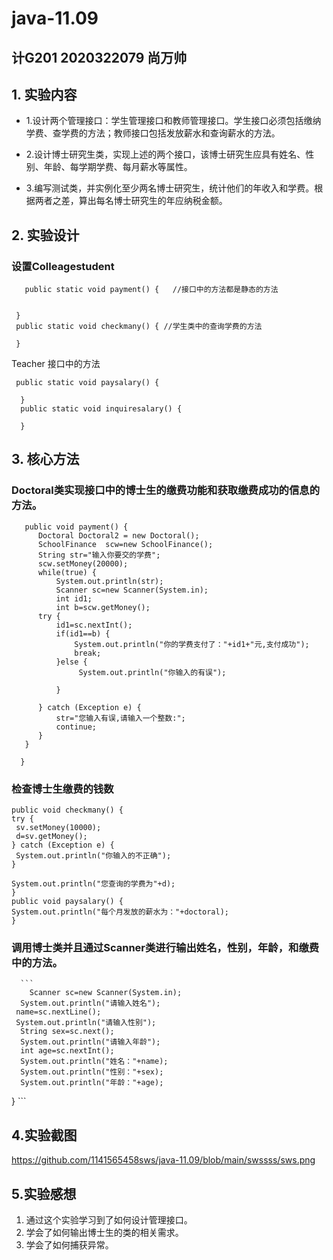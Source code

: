 # java-11.09

## 计G201 2020322079 尚万帅

## 1. 实验内容
+ 1.设计两个管理接口：学生管理接口和教师管理接口。学生接口必须包括缴纳学费、查学费的方法；教师接口包括发放薪水和查询薪水的方法。

+ 2.设计博士研究生类，实现上述的两个接口，该博士研究生应具有姓名、性别、年龄、每学期学费、每月薪水等属性。    

+ 3.编写测试类，并实例化至少两名博士研究生，统计他们的年收入和学费。根据两者之差，算出每名博士研究生的年应纳税金额。
## 2. 实验设计

### 设置Colleagestudent  

```
   public static void payment() {   //接口中的方法都是静态的方法  
 

 }
 public static void checkmany() { //学生类中的查询学费的方法
 
 }
```
Teacher 接口中的方法

```
 public static void paysalary() {
 
  }
  public static void inquiresalary() {
 
  }
```
 ## 3. 核心方法
 
### Doctoral类实现接口中的博士生的缴费功能和获取缴费成功的信息的方法。
  
  ```
     public void payment() {
		Doctoral Doctoral2 = new Doctoral();
		SchoolFinance  scw=new SchoolFinance();
		String str="输入你要交的学费";
		scw.setMoney(20000);
		while(true) {
			System.out.println(str);
			Scanner sc=new Scanner(System.in);
			int id1;
			int b=scw.getMoney();
    	try {
    		id1=sc.nextInt();
    		if(id1==b) {
    			System.out.println("你的学费支付了："+id1+"元,支付成功");
         		break;
    		}else {
    			 System.out.println("你输入的有误");
    			 
    		}
     		
		} catch (Exception e) {
			str="您输入有误,请输入一个整数:";
			continue;
		} 	
     }
		
	}
  ```
### 检查博士生缴费的钱数
  ```
 public void checkmany() {
  try {
   sv.setMoney(10000);
   d=sv.getMoney();
  } catch (Exception e) {
   System.out.println("你输入的不正确");
  }
  
  System.out.println("您查询的学费为"+d);
 }
 public void paysalary() {
  System.out.println("每个月发放的薪水为："+doctoral);
 }
  
  ```
### 调用博士类并且通过Scanner类进行输出姓名，性别，年龄，和缴费中的方法。
      ```
        Scanner sc=new Scanner(System.in);
      System.out.println("请输入姓名");
     name=sc.nextLine();
     System.out.println("请输入性别");
      String sex=sc.next();
      System.out.println("请输入年龄");
      int age=sc.nextInt();
      System.out.println("姓名："+name);
      System.out.println("性别："+sex);
      System.out.println("年龄："+age);
 }
       ```
       
 ## 4.实验截图
  
https://github.com/1141565458sws/java-11.09/blob/main/swssss/sws.png

## 5.实验感想

  1. 通过这个实验学习到了如何设计管理接口。  
  2. 学会了如何输出博士生的类的相关需求。  
  3. 学会了如何捕获异常。  
